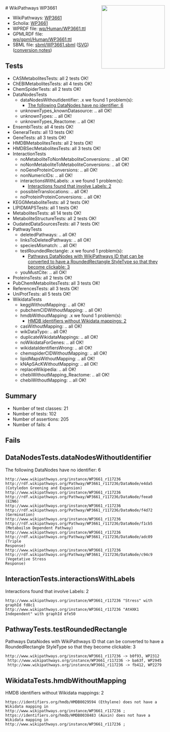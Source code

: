 <img style="float: right; width: 200px" src="../logo.png" />
# WikiPathways WP3661

* WikiPathways: [WP3661](https://identifiers.org/wikipathways:WP3661)
* Scholia: [WP3661](https://scholia.toolforge.org/wikipathways/WP3661)
* WPRDF file: [wp/Human/WP3661.ttl](../wp/Human/WP3661.ttl)
* GPMLRDF file: [wp/gpml/Human/WP3661.ttl](../wp/gpml/Human/WP3661.ttl)
* SBML file: [sbml/WP3661.sbml](../sbml/WP3661.sbml) ([SVG](../sbml/WP3661.svg)) ([conversion notes](../sbml/WP3661.txt))

## Tests
* CASMetabolitesTests: all 2 tests OK!
* ChEBIMetabolitesTests: all 4 tests OK!
* ChemSpiderTests: all 2 tests OK!
* DataNodesTests
    * dataNodesWithoutIdentifier: .x we found 1 problem(s):
        * [The following DataNodes have no identifier: 6](#d2d32fa5)
    * unknownTypes_knownDatasource: .. all OK!
    * unknownTypes: .. all OK!
    * unknownTypes_Reactome: .. all OK!
* EnsemblTests: all 4 tests OK!
* GeneralTests: all 13 tests OK!
* GeneTests: all 3 tests OK!
* HMDBMetabolitesTests: all 2 tests OK!
* HMDBSecMetabolitesTests: all 3 tests OK!
* InteractionTests
    * noMetaboliteToNonMetaboliteConversions: .. all OK!
    * noNonMetaboliteToMetaboliteConversions: .. all OK!
    * noGeneProteinConversions: .. all OK!
    * nonNumericIDs: .. all OK!
    * interactionsWithLabels: .x we found 1 problem(s):
        * [Interactions found that involve Labels: 2](#630d2679)
    * possibleTranslocations: .. all OK!
    * noProteinProteinConversions: .. all OK!
* KEGGMetaboliteTests: all 2 tests OK!
* LIPIDMAPSTests: all 1 tests OK!
* MetabolitesTests: all 14 tests OK!
* MetaboliteStructureTests: all 2 tests OK!
* OudatedDataSourcesTests: all 7 tests OK!
* PathwayTests
    * deletedPathways: .. all OK!
    * linksToDeletedPathways: .. all OK!
    * speciesMismatch: .. all OK!
    * testRoundedRectangle: .x we found 1 problem(s):
        * [Pathways DataNodes with WikiPathways ID that can be converted to have a RoundedRectangle StyleType so that they become clickable: 3](#9fbad3cd)
    * youMustCite: .. all OK!
* ProteinsTests: all 2 tests OK!
* PubChemMetabolitesTests: all 3 tests OK!
* ReferencesTests: all 3 tests OK!
* UniProtTests: all 5 tests OK!
* WikidataTests
    * keggWithoutMapping: .. all OK!
    * pubchemCIDWithoutMapping: .. all OK!
    * hmdbWithoutMapping: .x we found 1 problem(s):
        * [HMDB identifiers without Wikidata mappings: 2](#8860e69c)
    * casWithoutMapping: .. all OK!
    * wikDataTypo: .. all OK!
    * duplicateWikidataMappings: .. all OK!
    * noWikidataForGenes: .. all OK!
    * wikidataIdentifiersWrong: .. all OK!
    * chemspiderCIDWithoutMapping: .. all OK!
    * lipidMapsWithoutMapping: .. all OK!
    * kNApSAcKWithoutMapping: .. all OK!
    * replaceWikipedia: .. all OK!
    * chebiWithoutMapping_Reactome: .. all OK!
    * chebiWithoutMapping: .. all OK!


## Summary

* Number of test classes: 21
* Number of tests: 102
* Number of assertions: 205
* Number of fails: 4

## Fails

<a name="d2d32fa5" />

## DataNodesTests.dataNodesWithoutIdentifier

The following DataNodes have no identifier: 6
```
http://www.wikipathways.org/instance/WP3661_r117236 http://rdf.wikipathways.org/Pathway/WP3661_r117236/DataNode/e4da5 (Cotyledon Greening and Expansion)
http://www.wikipathways.org/instance/WP3661_r117236 http://rdf.wikipathways.org/Pathway/WP3661_r117236/DataNode/feea0 (EIN6)
http://www.wikipathways.org/instance/WP3661_r117236 http://rdf.wikipathways.org/Pathway/WP3661_r117236/DataNode/f4d72 (Germination)
http://www.wikipathways.org/instance/WP3661_r117236 http://rdf.wikipathways.org/Pathway/WP3661_r117236/DataNode/f1cb5 (Metaboilsm Dependent Pathway)
http://www.wikipathways.org/instance/WP3661_r117236 http://rdf.wikipathways.org/Pathway/WP3661_r117236/DataNode/adc09 (Triple 
Response)
http://www.wikipathways.org/instance/WP3661_r117236 http://rdf.wikipathways.org/Pathway/WP3661_r117236/DataNode/c94c9 (Vegetative Stress 
Response)
```

<a name="630d2679" />

## InteractionTests.interactionsWithLabels

Interactions found that involve Labels: 2
```
http://www.wikipathways.org/instance/WP3661_r117236 "Stress" with graphId fd8c1
http://www.wikipathways.org/instance/WP3661_r117236 "AtHXK1 Independent" with graphId efe50
```

<a name="9fbad3cd" />

## PathwayTests.testRoundedRectangle

Pathways DataNodes with WikiPathways ID that can be converted to have a RoundedRectangle StyleType so that they become clickable: 3
```
http://www.wikipathways.org/instance/WP3661_r117236 -> b0f93, WP2312
 http://www.wikipathways.org/instance/WP3661_r117236 -> ba63f, WP2945
 http://www.wikipathways.org/instance/WP3661_r117236 -> fb412, WP2279
 ```

<a name="8860e69c" />

## WikidataTests.hmdbWithoutMapping

HMDB identifiers without Wikidata mappings: 2
```
https://identifiers.org/hmdb/HMDB0029594 (Ethylene) does not have a Wikidata mapping in http://www.wikipathways.org/instance/WP3661_r117236 ; 
https://identifiers.org/hmdb/HMDB0038483 (Auxin) does not have a Wikidata mapping in http://www.wikipathways.org/instance/WP3661_r117236 ; 
```

